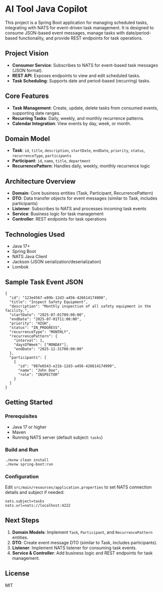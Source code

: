 # AI Tool Java Copilot

This project is a Spring Boot application for managing scheduled tasks, integrating with NATS for event-driven task management. It is designed to consume JSON-based event messages, manage tasks with date/period-based functionality, and provide REST endpoints for task operations.

## Project Vision
- **Consumer Service**: Subscribes to NATS for event-based task messages (JSON format).
- **REST API**: Exposes endpoints to view and edit scheduled tasks.
- **Task Scheduling**: Supports date and period-based (recurring) tasks.

## Core Features
- **Task Management**: Create, update, delete tasks from consumed events, supporting date ranges.
- **Recurring Tasks**: Daily, weekly, and monthly recurrence patterns.
- **Calendar Integration**: View events by day, week, or month.

## Domain Model
- **Task**: `id`, `title`, `description`, `startDate`, `endDate`, `priority`, `status`, `recurrenceType`, `participants`
- **Participant**: `id`, `name`, `title`, `department`
- **RecurrencePattern**: Handles daily, weekly, monthly recurrence logic

## Architecture Overview
- **Domain**: Core business entities (Task, Participant, RecurrencePattern)
- **DTO**: Data transfer objects for event messages (similar to Task, includes participants)
- **Listener**: Subscribes to NATS and processes incoming task events
- **Service**: Business logic for task management
- **Controller**: REST endpoints for task operations

## Technologies Used
- Java 17+
- Spring Boot
- NATS Java Client
- Jackson (JSON serialization/deserialization)
- Lombok

## Sample Task Event JSON
```
{
  "id": "123e4567-e89b-12d3-a456-426614174000",
  "title": "Inspect Safety Equipment",
  "description": "Monthly inspection of all safety equipment in the facility.",
  "startDate": "2025-07-01T09:00:00",
  "endDate": "2025-07-01T11:00:00",
  "priority": "HIGH",
  "status": "IN_PROGRESS",
  "recurrenceType": "MONTHLY",
  "recurrencePattern": {
    "interval": 1,
    "daysOfWeek": ["MONDAY"],
    "endDate": "2025-12-31T00:00:00"
  },
  "participants": [
    {
      "id": "987e6543-e21b-12d3-a456-426614174999",
      "name": "John Doe",
      "role": "INSPECTOR"
    }
  ]
}
```

## Getting Started

### Prerequisites
- Java 17 or higher
- Maven
- Running NATS server (default subject: `tasks`)

### Build and Run
```
./mvnw clean install
./mvnw spring-boot:run
```

### Configuration
Edit `src/main/resources/application.properties` to set NATS connection details and subject if needed:
```
nats.subject=tasks
nats.url=nats://localhost:4222
```

## Next Steps
1. **Domain Models**: Implement `Task`, `Participant`, and `RecurrencePattern` entities.
2. **DTO**: Create event message DTO (similar to Task, includes participants).
3. **Listener**: Implement NATS listener for consuming task events.
4. **Service & Controller**: Add business logic and REST endpoints for task management.

## License
MIT

